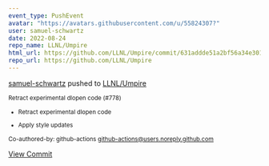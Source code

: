 ```yaml
---
event_type: PushEvent
avatar: "https://avatars.githubusercontent.com/u/55824307?"
user: samuel-schwartz
date: 2022-08-24
repo_name: LLNL/Umpire
html_url: https://github.com/LLNL/Umpire/commit/631addde51a2bf56a34e301bd62cdc748010f625
repo_url: https://github.com/LLNL/Umpire
---
```


<a href='https://github.com/samuel-schwartz' target='_blank'>samuel-schwartz</a> pushed to <a href='https://github.com/LLNL/Umpire' target='_blank'>LLNL/Umpire</a>

<small>Retract experimental dlopen code (#778)

* Retract experimental dlopen code

* Apply style updates

Co-authored-by: github-actions <github-actions@users.noreply.github.com></small>

<a href='https://github.com/LLNL/Umpire/commit/631addde51a2bf56a34e301bd62cdc748010f625' target='_blank'>View Commit</a>